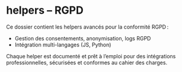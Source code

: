 # helpers – RGPD

Ce dossier contient les helpers avancés pour la conformité RGPD :
- Gestion des consentements, anonymisation, logs RGPD
- Intégration multi-langages (JS, Python)

Chaque helper est documenté et prêt à l’emploi pour des intégrations professionnelles, sécurisées et conformes au cahier des charges.

